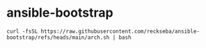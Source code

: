 # ansible-bootstrap

```shell
curl -fsSL https://raw.githubusercontent.com/reckseba/ansible-bootstrap/refs/heads/main/arch.sh | bash
```
